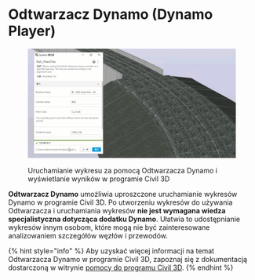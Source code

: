 # Odtwarzacz Dynamo (Dynamo Player)

<figure><img src="../.gitbook/assets/Rail_PlaceTies_Player (1).gif" alt=""><figcaption><p>Uruchamianie wykresu za pomocą Odtwarzacza Dynamo i wyświetlanie wyników w programie Civil 3D</p></figcaption></figure>

**Odtwarzacz Dynamo** umożliwia uproszczone uruchamianie wykresów Dynamo w programie Civil 3D. Po utworzeniu wykresów do używania Odtwarzacza i uruchamiania wykresów **nie jest wymagana wiedza specjalistyczna dotycząca dodatku Dynamo**. Ułatwia to udostępnianie wykresów innym osobom, które mogą nie być zainteresowane analizowaniem szczegółów węzłów i przewodów.

{% hint style="info" %} Aby uzyskać więcej informacji na temat Odtwarzacza Dynamo w programie Civil 3D, zapoznaj się z dokumentacją dostarczoną w witrynie [pomocy do programu Civil 3D](https://help.autodesk.com/view/CIV3D/2025/PLK/?guid=dynamo_player). {% endhint %}
